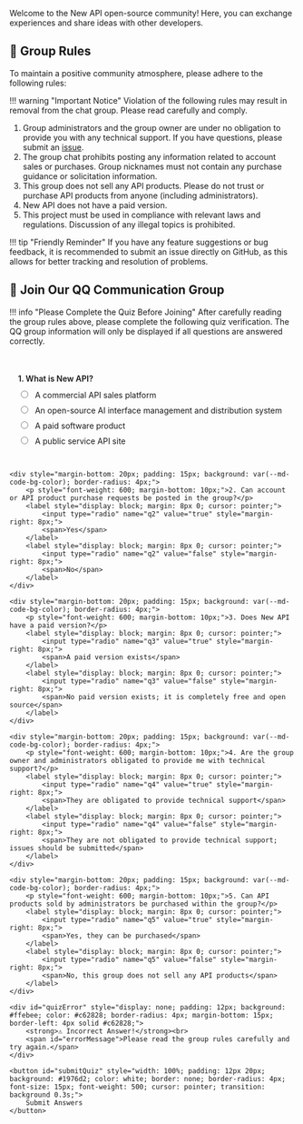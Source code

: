Welcome to the New API open-source community! Here, you can exchange experiences and share ideas with other developers.

## 📜 Group Rules

To maintain a positive community atmosphere, please adhere to the following rules:

!!! warning "Important Notice"
    Violation of the following rules may result in removal from the chat group. Please read carefully and comply.

1. Group administrators and the group owner are under no obligation to provide you with any technical support. If you have questions, please submit an [issue](feedback-issues.md).
2. The group chat prohibits posting any information related to account sales or purchases. Group nicknames must not contain any purchase guidance or solicitation information.
3. This group does not sell any API products. Please do not trust or purchase API products from anyone (including administrators).
4. New API does not have a paid version.
5. This project must be used in compliance with relevant laws and regulations. Discussion of any illegal topics is prohibited.

!!! tip "Friendly Reminder"
    If you have any feature suggestions or bug feedback, it is recommended to submit an issue directly on GitHub, as this allows for better tracking and resolution of problems.

## 🤝 Join Our QQ Communication Group

!!! info "Please Complete the Quiz Before Joining"
    After carefully reading the group rules above, please complete the following quiz verification. The QQ group information will only be displayed if all questions are answered correctly.

<div id="quizContainer" style="margin: 20px 0;">
    <div style="margin-bottom: 20px; padding: 15px; background: var(--md-code-bg-color); border-radius: 4px;">
        <p style="font-weight: 600; margin-bottom: 10px;">1. What is New API?</p>
        <label style="display: block; margin: 8px 0; cursor: pointer;">
            <input type="radio" name="q1" value="a" style="margin-right: 8px;">
            <span>A commercial API sales platform</span>
        </label>
        <label style="display: block; margin: 8px 0; cursor: pointer;">
            <input type="radio" name="q1" value="b" style="margin-right: 8px;">
            <span>An open-source AI interface management and distribution system</span>
        </label>
        <label style="display: block; margin: 8px 0; cursor: pointer;">
            <input type="radio" name="q1" value="c" style="margin-right: 8px;">
            <span>A paid software product</span>
        </label>
        <label style="display: block; margin: 8px 0; cursor: pointer;">
            <input type="radio" name="q1" value="d" style="margin-right: 8px;">
            <span>A public service API site</span>
        </label>
    </div>

    <div style="margin-bottom: 20px; padding: 15px; background: var(--md-code-bg-color); border-radius: 4px;">
        <p style="font-weight: 600; margin-bottom: 10px;">2. Can account or API product purchase requests be posted in the group?</p>
        <label style="display: block; margin: 8px 0; cursor: pointer;">
            <input type="radio" name="q2" value="true" style="margin-right: 8px;">
            <span>Yes</span>
        </label>
        <label style="display: block; margin: 8px 0; cursor: pointer;">
            <input type="radio" name="q2" value="false" style="margin-right: 8px;">
            <span>No</span>
        </label>
    </div>

    <div style="margin-bottom: 20px; padding: 15px; background: var(--md-code-bg-color); border-radius: 4px;">
        <p style="font-weight: 600; margin-bottom: 10px;">3. Does New API have a paid version?</p>
        <label style="display: block; margin: 8px 0; cursor: pointer;">
            <input type="radio" name="q3" value="true" style="margin-right: 8px;">
            <span>A paid version exists</span>
        </label>
        <label style="display: block; margin: 8px 0; cursor: pointer;">
            <input type="radio" name="q3" value="false" style="margin-right: 8px;">
            <span>No paid version exists; it is completely free and open source</span>
        </label>
    </div>

    <div style="margin-bottom: 20px; padding: 15px; background: var(--md-code-bg-color); border-radius: 4px;">
        <p style="font-weight: 600; margin-bottom: 10px;">4. Are the group owner and administrators obligated to provide me with technical support?</p>
        <label style="display: block; margin: 8px 0; cursor: pointer;">
            <input type="radio" name="q4" value="true" style="margin-right: 8px;">
            <span>They are obligated to provide technical support</span>
        </label>
        <label style="display: block; margin: 8px 0; cursor: pointer;">
            <input type="radio" name="q4" value="false" style="margin-right: 8px;">
            <span>They are not obligated to provide technical support; issues should be submitted</span>
        </label>
    </div>

    <div style="margin-bottom: 20px; padding: 15px; background: var(--md-code-bg-color); border-radius: 4px;">
        <p style="font-weight: 600; margin-bottom: 10px;">5. Can API products sold by administrators be purchased within the group?</p>
        <label style="display: block; margin: 8px 0; cursor: pointer;">
            <input type="radio" name="q5" value="true" style="margin-right: 8px;">
            <span>Yes, they can be purchased</span>
        </label>
        <label style="display: block; margin: 8px 0; cursor: pointer;">
            <input type="radio" name="q5" value="false" style="margin-right: 8px;">
            <span>No, this group does not sell any API products</span>
        </label>
    </div>

    <div id="quizError" style="display: none; padding: 12px; background: #ffebee; color: #c62828; border-radius: 4px; margin-bottom: 15px; border-left: 4px solid #c62828;">
        <strong>⚠️ Incorrect Answer!</strong><br>
        <span id="errorMessage">Please read the group rules carefully and try again.</span>
    </div>

    <button id="submitQuiz" style="width: 100%; padding: 12px 20px; background: #1976d2; color: white; border: none; border-radius: 4px; font-size: 15px; font-weight: 500; cursor: pointer; transition: background 0.3s;">
        Submit Answers
    </button>
</div>

<div id="qqGroupInfo" style="display: none; opacity: 0; transition: opacity 0.3s ease-in; margin-top: 20px;">
    <h3>Method 1: Scan the QR Code</h3>
    <p><img src="/assets/qq_3.jpg" alt="QQ Group QR Code" style="max-width: 300px; border-radius: 8px; box-shadow: 0 2px 8px rgba(0,0,0,0.1);"></p>
    <h3>Method 2: Click the Link</h3>
    <p><a href="https://qm.qq.com/q/Y79glR8raU" target="_blank" style="display: inline-block; padding: 10px 20px; background: #1976d2; color: white; text-decoration: none; border-radius: 4px; font-weight: 500;">Click here to join the QQ group directly</a></p>
</div>

<script>
document.addEventListener('DOMContentLoaded', function() {
    const submitBtn = document.getElementById('submitQuiz');
    const qqGroupInfo = document.getElementById('qqGroupInfo');
    const quizError = document.getElementById('quizError');
    const errorMessage = document.getElementById('errorMessage');
    const quizContainer = document.getElementById('quizContainer');
    
    // Correct Answers
    const correctAnswers = {
        q1: 'b',  // New API 是开源的 AI 接口管理与分发系统
        q2: 'false',  // 不可以发布求购信息
        q3: 'false',  // 不存在收费版本
        q4: 'false',  // 没有义务提供技术支持
        q5: 'false'   // 不可以购买 API 产品
    };
    
    // Error Messages
    const errorMessages = {
        q1: '请再次阅读项目介绍，New API 是一个开源的 AI 接口管理与分发系统。',
        q2: '根据群规则第2条：群聊禁止发布任何账号或API产品出售、求购相关信息。',
        q3: '根据群规则第4条：New API 不存在收费版本，完全免费开源。',
        q4: '根据群规则第1条：本群管理和群主没有任何义务为您提供任何技术支持，如有问题请提交 issue。',
        q5: '根据群规则第3条：本群不出售任何 API 产品，请勿听信购买任何人的 API 产品（包括管理员的）。'
    };
    
    if (submitBtn) {
        submitBtn.addEventListener('click', function() {
            // 隐藏之前的错误信息
            quizError.style.display = 'none';
            
            // 检查是否所有题目都已作答
            let allAnswered = true;
            let wrongAnswers = [];
            
            for (let question in correctAnswers) {
                const selected = document.querySelector(`input[name="${question}"]:checked`);
                if (!selected) {
                    allAnswered = false;
                    break;
                }
                
                // 检查答案是否正确
                if (selected.value !== correctAnswers[question]) {
                    wrongAnswers.push(question);
                }
            }
            
            if (!allAnswered) {
                errorMessage.innerHTML = '请回答所有问题后再提交。';
                quizError.style.display = 'block';
                quizError.scrollIntoView({ behavior: 'smooth', block: 'center' });
                return;
            }
            
            if (wrongAnswers.length > 0) {
                // 显示第一个错误的详细信息
                errorMessage.innerHTML = errorMessages[wrongAnswers[0]];
                quizError.style.display = 'block';
                quizError.scrollIntoView({ behavior: 'smooth', block: 'center' });
                
                // 将按钮变红并添加摇晃动画
                submitBtn.style.background = '#c62828';
                submitBtn.style.animation = 'shake 0.5s';
                setTimeout(() => {
                    submitBtn.style.background = '#1976d2';
                    submitBtn.style.animation = '';
                }, 1000);
            } else {
                // 全部答对，显示 QQ 群信息
                quizError.style.display = 'none';
                quizContainer.style.display = 'none';
                qqGroupInfo.style.display = 'block';
                setTimeout(() => {
                    qqGroupInfo.style.opacity = '1';
                }, 10);
                
                // 显示成功消息
                const successMsg = document.createElement('div');
                successMsg.style.cssText = 'padding: 15px; background: #e8f5e9; color: #2e7d32; border-radius: 4px; margin-bottom: 20px; border-left: 4px solid #4caf50;';
                successMsg.innerHTML = '<strong>✅ 恭喜通过验证！</strong><br>感谢您认真阅读群规则，欢迎加入我们的社区！';
                qqGroupInfo.parentElement.insertBefore(successMsg, qqGroupInfo);
                
                successMsg.scrollIntoView({ behavior: 'smooth', block: 'center' });
            }
        });
        
        // 按钮悬停效果
        submitBtn.addEventListener('mouseenter', function() {
            if (this.style.background !== 'rgb(198, 40, 40)') {
                this.style.background = '#1565c0';
            }
        });
        
        submitBtn.addEventListener('mouseleave', function() {
            if (this.style.background !== 'rgb(198, 40, 40)') {
                this.style.background = '#1976d2';
            }
        });
    }
});
</script>

<style>
@keyframes shake {
    0%, 100% { transform: translateX(0); }
    10%, 30%, 50%, 70%, 90% { transform: translateX(-5px); }
    20%, 40%, 60%, 80% { transform: translateX(5px); }
}
</style>